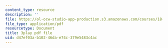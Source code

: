 ```yaml
---
content_type: resource
description: ''
file: https://ol-ocw-studio-app-production.s3.amazonaws.com/courses/18-01sc-single-variable-calculus-fall-2010/d47ef03ab10246dae74c379e5483c4ac_9v25gg2qJYE.pdf
file_type: application/pdf
resourcetype: Document
title: 3play pdf file
uid: d47ef03a-b102-46da-e74c-379e5483c4ac
---
```

